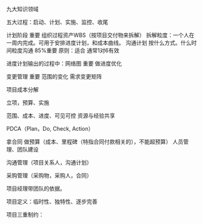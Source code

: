 九大知识领域

五大过程：启动、计划、实施、监控、收尾

计划阶段 重要 组织过程资产WBS（按项目交付物来拆解） 拆解粒度：一个人在一周内完成。可用于安排进度计划，和成本曲线。
沟通计划 按什么方式。什么时间粒度沟通 85%重要 原则：适合 通常1对6有效

进度计划输出的过程中：网络图 重要 做进度优化

变更管理 重要 范围的变化 需求变更矩阵

项目成本分解



立项，预算、实施

范围、成本、进度、可见可控
资源与经验共享

PDCA（Plan，Do, Check, Action）





拿合同
做预算（成本、里程碑（特指合同付款相关的），不能超预算）
人员管理、团队建设

沟通管理（项目关系人，沟通计划）

采购管理（采购物，采购人，合同）

项目经理带团队的依据。

项目定义：临时性、独特性、逐步完善

项目三重制约：